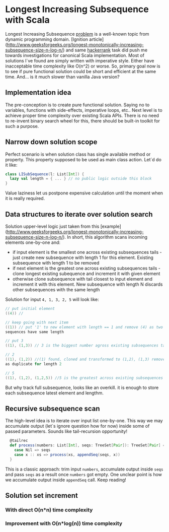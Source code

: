 # Longest Increasing Subsequence with Scala
Longest Increasing Subsequence 
[problem](https://en.wikipedia.org/wiki/Longest_increasing_subsequence) 
is a well-known topic from dynamic programming domain. 
[Ignition article]
(http://www.geeksforgeeks.org/longest-monotonically-increasing-subsequence-size-n-log-n/)
and same [hackerrank](https://www.hackerrank.com/challenges/longest-increasing-subsequent)
task did push me towards investigations for canonical Scala implementation.
Most of solutions I`ve found are simply written with imperative style.
Either have inacceptable time complexity like O(n^2) or worse. 
So, primary goal now is to see if pure functional solution could be short and efficient at the same time.
And... is it much slower than vanilla Java version?

## Implementation idea
The pre-conception is to create pure functional solution. 
Saying no to variables, functions with side-effects, imperative loops,  etc..
Next level is to achieve proper time complexity over existing Scala APIs.
There is no need to re-invent binary search wheel for this, 
there should be built-in toolkit for such a purpose.

## Narrow down solution scope
Perfect scenario is when solution class has single available method or property.
This property supposed to be used as main class action. Let`d do it like:
```scala
class LISubSequence(l: List[Int]) {
  lazy val length = { ... } // no public logic outside this block
} 
```
Value laziness let us postpone expensive calculation until the moment when 
it is really required.

## Data structures to iterate over solution search
Solution upper-level logic just taken from this [example]
(http://www.geeksforgeeks.org/longest-monotonically-increasing-subsequence-size-n-log-n/).
In short, this algorithm scans incoming elements one-by-one and:
 - if input element is the smallest one across existing subsequences tails - 
 just create new subsequence with length 1 for this element. 
 Existing subsequence with length 1 to be removed 
 - if next element is the greatest one across existing subsequences tails - 
 clone longest existing subequence and increment it with given element
 - otherwise clone subsequence with tail closest to input element and 
 increment it with this element. New subsequence with length N discards
 other subsequences with the same length

Solution for input ``4, 1, 3, 2, 5`` will look like:
```scala
// put initial element
((4)) // 

// keep going with next item
((1)) // put '1' to new element with length == 1 and remove (4) as two 
sequences have same length

// put 3
((1), (1,3)) // 3 is the biggest number agross existing subsequences tails, 

// 2
((1), (1,2)) //(1) found, cloned and transformed to (1,2), (1,3) removed 
as duplicate for length 2 

// 5
((1), (1,2), (1,2,5)) //5 is the greatest across existing subsequences
```
 
 But why track full subsequence, looks like an overkill. 
 it is enough to store each subsequence latest element and lengthm. 
 
## Recursive subsequence scan
The high-level idea is to iterate over input list one-by-one.
This way we may accumulate output (let`s ignore question how for now)
inside some of passed parameters. Sounds like tail-recursion opportunity!
```scala
  @tailrec
  def process(numbers: List[Int], seqs: TreeSet[Pair]): TreeSet[Pair] = numbers match {
    case Nil => seqs
    case x :: xs => process(xs, appendSeq(seqs, x))
  }
```
This is a classic approach: trim input ``numbers``, accumulate output inside
``seqs`` and pass ``seqs`` as a result once ``numbers`` got empty. 
One unclear point is how we accumulate output inside ``appendSeq`` call. 
Keep reading!

## Solution set increment
### With direct O(n*n) time complexity
### Improvement with O(n*log(n)) time complexity
